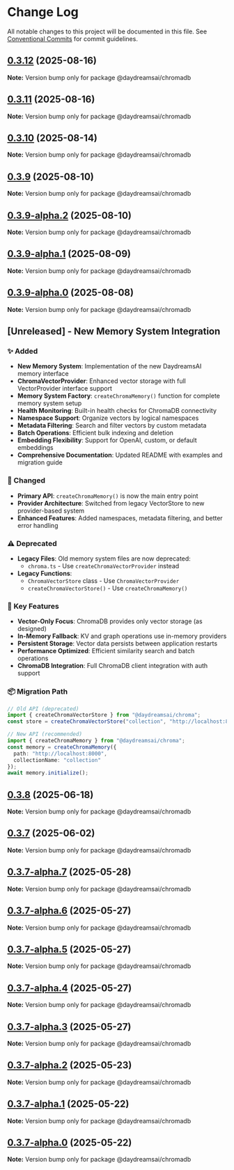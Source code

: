 # Change Log

All notable changes to this project will be documented in this file.
See [Conventional Commits](https://conventionalcommits.org) for commit guidelines.

## [0.3.12](https://github.com/daydreamsai/daydreams/compare/v0.3.11...v0.3.12) (2025-08-16)

**Note:** Version bump only for package @daydreamsai/chromadb





## [0.3.11](https://github.com/daydreamsai/daydreams/compare/v0.3.10...v0.3.11) (2025-08-16)

**Note:** Version bump only for package @daydreamsai/chromadb





## [0.3.10](https://github.com/daydreamsai/daydreams/compare/v0.3.9...v0.3.10) (2025-08-14)

**Note:** Version bump only for package @daydreamsai/chromadb





## [0.3.9](https://github.com/daydreamsai/daydreams/compare/v0.3.9-alpha.2...v0.3.9) (2025-08-10)

**Note:** Version bump only for package @daydreamsai/chromadb





## [0.3.9-alpha.2](https://github.com/daydreamsai/daydreams/compare/v0.3.9-alpha.1...v0.3.9-alpha.2) (2025-08-10)

**Note:** Version bump only for package @daydreamsai/chromadb





## [0.3.9-alpha.1](https://github.com/daydreamsai/daydreams/compare/v0.3.9-alpha.0...v0.3.9-alpha.1) (2025-08-09)

**Note:** Version bump only for package @daydreamsai/chromadb





## [0.3.9-alpha.0](https://github.com/daydreamsai/daydreams/compare/v0.3.8...v0.3.9-alpha.0) (2025-08-08)

**Note:** Version bump only for package @daydreamsai/chromadb





## [Unreleased] - New Memory System Integration

### ✨ Added
- **New Memory System**: Implementation of the new DaydreamsAI memory interface
- **ChromaVectorProvider**: Enhanced vector storage with full VectorProvider interface support
- **Memory System Factory**: `createChromaMemory()` function for complete memory system setup
- **Health Monitoring**: Built-in health checks for ChromaDB connectivity
- **Namespace Support**: Organize vectors by logical namespaces
- **Metadata Filtering**: Search and filter vectors by custom metadata
- **Batch Operations**: Efficient bulk indexing and deletion
- **Embedding Flexibility**: Support for OpenAI, custom, or default embeddings
- **Comprehensive Documentation**: Updated README with examples and migration guide

### 🔄 Changed
- **Primary API**: `createChromaMemory()` is now the main entry point
- **Provider Architecture**: Switched from legacy VectorStore to new provider-based system
- **Enhanced Features**: Added namespaces, metadata filtering, and better error handling

### ⚠️ Deprecated
- **Legacy Files**: Old memory system files are now deprecated:
  - `chroma.ts` - Use `createChromaVectorProvider` instead
- **Legacy Functions**:
  - `ChromaVectorStore` class - Use `ChromaVectorProvider`
  - `createChromaVectorStore()` - Use `createChromaMemory()`

### 🎯 Key Features
- **Vector-Only Focus**: ChromaDB provides only vector storage (as designed)
- **In-Memory Fallback**: KV and graph operations use in-memory providers
- **Persistent Storage**: Vector data persists between application restarts
- **Performance Optimized**: Efficient similarity search and batch operations
- **ChromaDB Integration**: Full ChromaDB client integration with auth support

### 📦 Migration Path
```typescript
// Old API (deprecated)
import { createChromaVectorStore } from "@daydreamsai/chroma";
const store = createChromaVectorStore("collection", "http://localhost:8000");

// New API (recommended)
import { createChromaMemory } from "@daydreamsai/chroma";
const memory = createChromaMemory({
  path: "http://localhost:8000",
  collectionName: "collection"
});
await memory.initialize();
```

## [0.3.8](https://github.com/daydreamsai/daydreams/compare/v0.3.7...v0.3.8) (2025-06-18)

**Note:** Version bump only for package @daydreamsai/chromadb





## [0.3.7](https://github.com/daydreamsai/daydreams/compare/v0.3.7-alpha.7...v0.3.7) (2025-06-02)

**Note:** Version bump only for package @daydreamsai/chromadb





## [0.3.7-alpha.7](https://github.com/daydreamsai/daydreams/compare/v0.3.7-alpha.6...v0.3.7-alpha.7) (2025-05-28)

**Note:** Version bump only for package @daydreamsai/chromadb





## [0.3.7-alpha.6](https://github.com/daydreamsai/daydreams/compare/v0.3.7-alpha.5...v0.3.7-alpha.6) (2025-05-27)

**Note:** Version bump only for package @daydreamsai/chromadb





## [0.3.7-alpha.5](https://github.com/daydreamsai/daydreams/compare/v0.3.7-alpha.4...v0.3.7-alpha.5) (2025-05-27)

**Note:** Version bump only for package @daydreamsai/chromadb





## [0.3.7-alpha.4](https://github.com/daydreamsai/daydreams/compare/v0.3.7-alpha.3...v0.3.7-alpha.4) (2025-05-27)

**Note:** Version bump only for package @daydreamsai/chromadb





## [0.3.7-alpha.3](https://github.com/daydreamsai/daydreams/compare/v0.3.7-alpha.2...v0.3.7-alpha.3) (2025-05-27)

**Note:** Version bump only for package @daydreamsai/chromadb





## [0.3.7-alpha.2](https://github.com/daydreamsai/daydreams/compare/v0.3.7-alpha.1...v0.3.7-alpha.2) (2025-05-23)

**Note:** Version bump only for package @daydreamsai/chromadb





## [0.3.7-alpha.1](https://github.com/daydreamsai/daydreams/compare/v0.3.7-alpha.0...v0.3.7-alpha.1) (2025-05-22)

**Note:** Version bump only for package @daydreamsai/chromadb





## [0.3.7-alpha.0](https://github.com/daydreamsai/daydreams/compare/v0.3.6...v0.3.7-alpha.0) (2025-05-22)

**Note:** Version bump only for package @daydreamsai/chromadb
